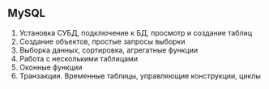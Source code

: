 ## MySQL
1. Установка СУБД, подключение к БД, просмотр и создание таблиц
2. Создание объектов, простые запросы выборки
3. Выборка данных, сортировка, агрегатные функции
4. Работа с несколькими таблицами
5. Оконные функции
6. Транзакции. Временные таблицы, управляющие конструкции, циклы
